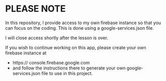 # PLEASE NOTE

In this repository, I provide access to my own firebase instance so that you can focus on the coding. This is done using a google-services.json file. 

I will close access shortly after the lesson is over. 

If you wish to continue working on this app, please create your own firebase instance at
* https:// console.firebase.google.com
* and follow the instructions there to generate your own google-services.json file to use in this project. 